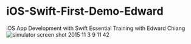 # iOS-Swift-First-Demo-Edward
iOS App Development with Swift Essential Training with Edward Chiang
![simulator screen shot 2015 11 3 9 11 42](https://cloud.githubusercontent.com/assets/13535052/10908829/893ab63e-826f-11e5-9c14-9e1dbf73f701.png)
